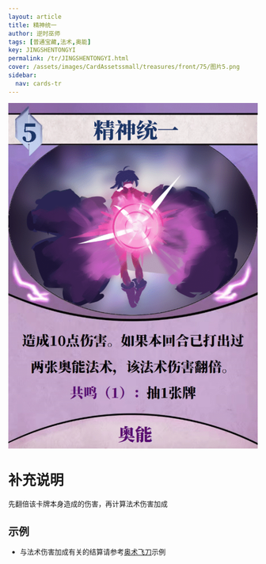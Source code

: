 ```yaml
---
layout: article
title: 精神统一
author: 逆时巫师
tags: [普通宝藏,法术,奥能]
key: JINGSHENTONGYI
permalink: /tr/JINGSHENTONGYI.html
cover: /assets/images/CardAssetssmall/treasures/front/75/图片5.png
sidebar:
  nav: cards-tr
---
```

![](/assets/images/CardAssets/treasures/front/75/图片5.png)

# 补充说明
先翻倍该卡牌本身造成的伤害，再计算法术伤害加成


## 示例
* 与法术伤害加成有关的结算请参考[奥术飞刀](/tr/aoshufeidao.html)示例